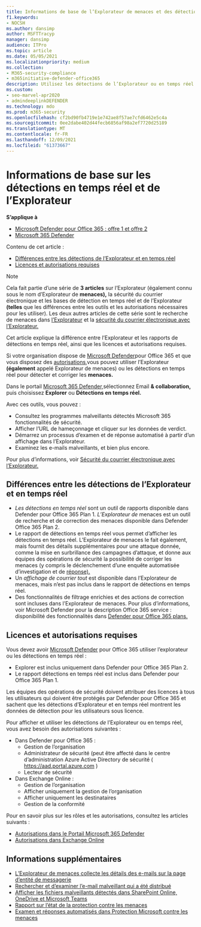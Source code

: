 ```yaml
---
title: Informations de base de l’Explorateur de menaces et des détections en temps réel dans Microsoft Defender Office 365
f1.keywords:
- NOCSH
ms.author: dansimp
author: MSFTTracyp
manager: dansimp
audience: ITPro
ms.topic: article
ms.date: 05/05/2021
ms.localizationpriority: medium
ms.collection:
- M365-security-compliance
- m365initiative-defender-office365
description: Utilisez les détections de l’Explorateur ou en temps réel pour examiner les menaces et y répondre efficacement.
ms.custom:
- seo-marvel-apr2020
- admindeeplinkDEFENDER
ms.technology: mdo
ms.prod: m365-security
ms.openlocfilehash: cf2bd90fb4719e1e742ae8f57ae7cfd6462e5c4a
ms.sourcegitcommit: 0ee2dabe402d44fecb6856af98a2ef7720d25189
ms.translationtype: MT
ms.contentlocale: fr-FR
ms.lasthandoff: 12/09/2021
ms.locfileid: "61373667"
---
```

# <a name="explorer-and-real-time-detections-basics"></a>Informations de base sur les détections en temps réel et de l’Explorateur

**S’applique à**
- [Microsoft Defender pour Office 365 : offre 1 et offre 2](defender-for-office-365.md)
- [Microsoft 365 Defender](../defender/microsoft-365-defender.md)

Contenu de cet article :

- [Différences entre les détections de l’Explorateur et en temps réel](#differences-between-explorer-and-real-time-detections)
- [Licences et autorisations requises](#required-licenses-and-permissions)

> [!NOTE]
> Cela fait partie d’une série de **3 articles** sur l’Explorateur (également connu sous le nom d’Explorateur de **menaces),** la sécurité du courrier électronique et les bases de détection en temps réel et de l’Explorateur **(telles** que les différences entre les outils et les autorisations nécessaires pour les utiliser). Les deux autres articles de cette série sont le recherche de menaces dans [l’Explorateur](threat-hunting-in-threat-explorer.md) et la [sécurité du courrier électronique avec l’Explorateur.](email-security-in-microsoft-defender.md)

Cet article explique la différence entre l’Explorateur et les rapports de détections en temps réel, ainsi que les licences et autorisations requises.

Si votre organisation dispose de [Microsoft Defender](defender-for-office-365.md)pour Office 365 et que vous disposez des [autorisations,](#required-licenses-and-permissions)vous pouvez utiliser l’Explorateur **(également** appelé Explorateur de menaces) ou les détections en temps réel pour détecter et corriger les **menaces.**

Dans le portail <a href="https://go.microsoft.com/fwlink/p/?linkid=2077139" target="_blank">Microsoft 365 Defender,</a>sélectionnez Email **& collaboration,** puis choisissez **Explorer**  ou **Détections en temps réel.**

Avec ces outils, vous pouvez :

- Consultez les programmes malveillants détectés Microsoft 365 fonctionnalités de sécurité.
- Afficher l’URL de hameçonnage et cliquer sur les données de verdict.
- Démarrez un processus d’examen et de réponse automatisé à partir d’un affichage dans l’Explorateur.
- Examinez les e-mails malveillants, et bien plus encore.

Pour plus d’informations, voir [Sécurité du courrier électronique avec l’Explorateur.](email-security-in-microsoft-defender.md)

## <a name="differences-between-explorer-and-real-time-detections"></a>Différences entre les détections de l’Explorateur et en temps réel

- *Les détections en temps réel* sont un outil de rapports disponible dans Defender pour Office 365 Plan 1. *L’Explorateur de* menaces est un outil de recherche et de correction des menaces disponible dans Defender Office 365 Plan 2.
- Le rapport de détections en temps réel vous permet d’afficher les détections en temps réel. L’Explorateur de menaces le fait également, mais fournit des détails supplémentaires pour une attaque donnée, comme la mise en surbrillance des campagnes d’attaque, et donne aux équipes des opérations de sécurité la possibilité de corriger les menaces (y compris le déclenchement d’une enquête automatisée d’investigation et de [réponse).](automated-investigation-response-office.md)
- Un *affichage de courrier tout* est disponible dans l’Explorateur de menaces, mais n’est pas inclus dans le rapport de détections en temps réel.
- Des fonctionnalités de filtrage enrichies et des actions de correction sont incluses dans l’Explorateur de menaces. Pour plus d’informations, voir Microsoft Defender pour la description Office 365 service : disponibilité des fonctionnalités dans [Defender pour Office 365 plans.](/office365/servicedescriptions/office-365-advanced-threat-protection-service-description#feature-availability-across-advanced-threat-protection-atp-plans)

## <a name="required-licenses-and-permissions"></a>Licences et autorisations requises

Vous devez avoir [Microsoft Defender](defender-for-office-365.md) pour Office 365 utiliser l’explorateur ou les détections en temps réel :

- Explorer est inclus uniquement dans Defender pour Office 365 Plan 2.
- Le rapport détections en temps réel est inclus dans Defender pour Office 365 Plan 1.

Les équipes des opérations de sécurité doivent attribuer des licences à tous les utilisateurs qui doivent être protégés par Defender pour Office 365 et sachent que les détections d’Explorateur et en temps réel montrent les données de détection pour les utilisateurs sous licence.

Pour afficher et utiliser les détections *de* l’Explorateur ou en temps réel, vous avez besoin des autorisations suivantes :

- Dans Defender pour Office 365 :
  - Gestion de l’organisation
  - Administrateur de sécurité (peut être affecté dans le centre d’administration Azure Active Directory de sécurité ( <https://aad.portal.azure.com> )
  - Lecteur de sécurité
- Dans Exchange Online :
  - Gestion de l’organisation
  - Afficher uniquement la gestion de l’organisation
  - Afficher uniquement les destinataires
  - Gestion de la conformité

Pour en savoir plus sur les rôles et les autorisations, consultez les articles suivants :

- [Autorisations dans le Portail Microsoft 365 Defender](permissions-microsoft-365-security-center.md)
- [Autorisations dans Exchange Online](/e/exchange/permissions-exo/permissions-exo)

## <a name="more-information"></a>Informations supplémentaires

- [L’Explorateur de menaces collecte les détails des e-mails sur la page d’entité de messagerie](mdo-email-entity-page.md)
- [Rechercher et d’examiner l’e-mail malveillant qui a été distribué](investigate-malicious-email-that-was-delivered.md)
- [Afficher les fichiers malveillants détectés dans SharePoint Online, OneDrive et Microsoft Teams](mdo-for-spo-odb-and-teams.md)
- [Rapport sur l’état de la protection contre les menaces](view-email-security-reports.md#threat-protection-status-report)
- [Examen et réponses automatisés dans Protection Microsoft contre les menaces](automated-investigation-response-office.md)
